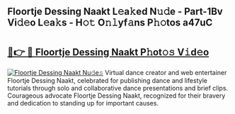 ## Floortje Dessing Naakt L𝚎a𝚔ed N𝚞𝚍e - Part-1Bv Vi𝚍𝚎o L𝚎a𝚔s - H𝚘𝚝 O𝚗𝚕yf𝚊ns P𝚑𝚘tos a47uC

# <h2><a href="http://kf30t4.oniu.top/?m=Floortje+Dessing+Naakt">🔗👉 🔴 Floortje Dessing Naakt P𝚑ot𝚘𝚜 V𝚒d𝚎o</a></h2>

[![Floortje Dessing Naakt Nu𝚍e𝚜](https://i.imgur.com/0qMVB7G.gif)](http://kf30t4.oniu.top/?m=Floortje+Dessing+Naakt)
Virtual dance creator and web entertainer Floortje Dessing Naakt, celebrated for publishing dance and lifestyle tutorials through solo and collaborative dance presentations and brief clips. Courageous advocate Floortje Dessing Naakt, recognized for their bravery and dedication to standing up for important causes.  
